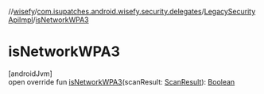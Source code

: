 //[wisefy](../../../index.md)/[com.isupatches.android.wisefy.security.delegates](../index.md)/[LegacySecurityApiImpl](index.md)/[isNetworkWPA3](is-network-w-p-a3.md)

# isNetworkWPA3

[androidJvm]\
open override fun [isNetworkWPA3](is-network-w-p-a3.md)(scanResult: [ScanResult](https://developer.android.com/reference/kotlin/android/net/wifi/ScanResult.html)): [Boolean](https://kotlinlang.org/api/latest/jvm/stdlib/kotlin/-boolean/index.html)

